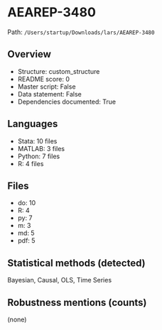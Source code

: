# AEAREP-3480

Path: `/Users/startup/Downloads/lars/AEAREP-3480`

## Overview
- Structure: custom_structure
- README score: 0
- Master script: False
- Data statement: False
- Dependencies documented: True

## Languages
- Stata: 10 files
- MATLAB: 3 files
- Python: 7 files
- R: 4 files

## Files
- do: 10
- R: 4
- py: 7
- m: 3
- md: 5
- pdf: 5

## Statistical methods (detected)
Bayesian, Causal, OLS, Time Series

## Robustness mentions (counts)
(none)